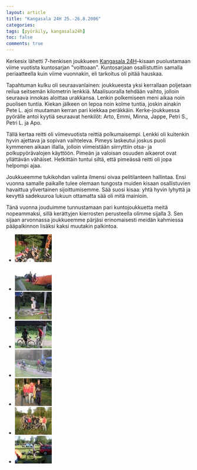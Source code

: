 ```yaml
---
layout: article
title: "Kangasala 24H 25.-26.8.2006"
categories:
tags: [pyöräily, kangasala24h]
toc: false
comments: true
---
```


Kerkesix lähetti 7-henkisen joukkueen [Kangasala
24H](http://kangasala24h.fi/)–kisaan puolustamaan viime vuotista
kuntosarjan "voittoaan". Kuntosarjaan osallistuttiin samalla
periaatteella kuin viime vuonnakin, eli tarkoitus oli pitää hauskaa.

Tapahtuman kulku oli seuraavanlainen: joukkueesta yksi kerrallaan
poljetaan reilua seitsemän kilometrin lenkkiä. Maalisuoralla tehdään
vaihto, jolloin seuraava innokas aloittaa urakkansa. Lenkin polkemiseen
meni aikaa noin puolisen tuntia. Kiekan jälkeen on lepoa noin kolme
tuntia, joskin ainakin Pete L. ajoi muutaman kerran pari kiekkaa
peräkkäin. Kerke-joukkuessa pyörälle antoi kyytiä seuraavat henkilöt:
Arto, Emmi, Minna, Jappe, Petri S., Petri L. ja Apo.

Tällä kertaa reitti oli viimevuotista reittiä polkumaisempi. Lenkki oli
kuitenkin hyvin ajettava ja sopivan vaihteleva. Pimeys laskeutui joskus
puoli kymmenen aikaan illalla, jolloin viimeistään siirryttiin otsa- ja
polkupyörävalojen käyttöön. Pimeän ja valoisan osuuden aikaerot ovat
yllättävän vähäiset. Hetkittäin tuntui siltä, että pimeässä reitti oli
jopa helpompi ajaa.

Joukkueemme tukikohdan valinta ilmensi oivaa pelitilanteen hallintaa.
Ensi vuonna samalle paikalle tulee olemaan tungosta muiden kisaan
osallistuvien havaittua ylivertainen sijoittumisemme. Sää suosi kisaa:
yhtä hyvin lyhyttä ja kevyttä sadekuuroa lukuun ottamatta sää oli mitä
mainioin.

Tänä vuonna jouduimme tunnustamaan pari kuntojoukkuetta meitä
nopeammaksi, sillä kerättyjen kierrosten perusteella olimme sijalla 3.
Sen sijaan arvonnassa joukkueemme pärjäsi erinomaisesti meidän kahmiessa
pääpalkinnon lisäksi kaksi muutakin palkintoa.

<div class="th-grid image-gallery" markdown="1">

- [![](/images/kangasala-24h-2006/Thumbnails/peruskuntokangasala24h2006_01b.jpg)](/images/kangasala-24h-2006/peruskuntokangasala24h2006_01b.jpg)
- [![](/images/kangasala-24h-2006/Thumbnails/peruskuntokangasala24h2006_02b.jpg)](/images/kangasala-24h-2006/peruskuntokangasala24h2006_02b.jpg)
- [![](/images/kangasala-24h-2006/Thumbnails/peruskuntokangasala24h2006_03b.jpg)](/images/kangasala-24h-2006/peruskuntokangasala24h2006_03b.jpg)
- [![](/images/kangasala-24h-2006/Thumbnails/peruskuntokangasala24h2006_04b.jpg)](/images/kangasala-24h-2006/peruskuntokangasala24h2006_04b.jpg)
- [![](/images/kangasala-24h-2006/Thumbnails/peruskuntokangasala24h2006_05b.jpg)](/images/kangasala-24h-2006/peruskuntokangasala24h2006_05b.jpg)
- [![](/images/kangasala-24h-2006/Thumbnails/peruskuntokangasala24h2006_06b.jpg)](/images/kangasala-24h-2006/peruskuntokangasala24h2006_06b.jpg)
- [![](/images/kangasala-24h-2006/Thumbnails/peruskuntokangasala24h2006_07b.jpg)](/images/kangasala-24h-2006/peruskuntokangasala24h2006_07b.jpg)
- [![](/images/kangasala-24h-2006/Thumbnails/peruskuntokangasala24h2006_08b.jpg)](/images/kangasala-24h-2006/peruskuntokangasala24h2006_08b.jpg)

</div>
